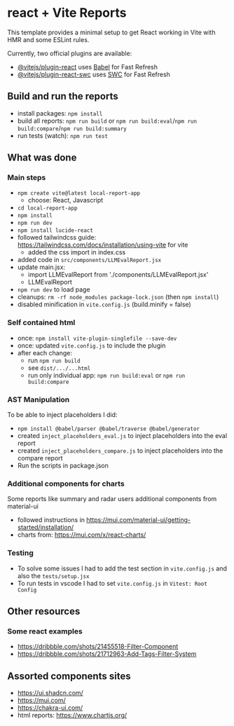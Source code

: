 # react + Vite Reports

This template provides a minimal setup to get React working in Vite with HMR and some ESLint rules.

Currently, two official plugins are available:

- [@vitejs/plugin-react](https://github.com/vitejs/vite-plugin-react/blob/main/packages/plugin-react/README.md) uses [Babel](https://babeljs.io/) for Fast Refresh
- [@vitejs/plugin-react-swc](https://github.com/vitejs/vite-plugin-react-swc) uses [SWC](https://swc.rs/) for Fast Refresh

## Build and run the reports

* install packages: `npm install`
* build all reports: `npm run build` or `npm run build:eval`/`npm run build:compare`/`npm run build:summary`
* run tests (watch): `npm run test`

## What was done

### Main steps

- `npm create vite@latest local-report-app`
    - choose: React, Javascript
- `cd local-report-app`
- `npm install`
- `npm run dev`
- `npm install lucide-react`
- followed tailwindcss guide: https://tailwindcss.com/docs/installation/using-vite for vite
    - added the css import in index.css
- added code in `src/components/LLMEvalReport.jsx`
- update main.jsx: 
    - import LLMEvalReport from './components/LLMEvalReport.jsx'
    - LLMEvalReport
- `npm run dev` to load page
- cleanups: `rm -rf node_modules package-lock.json` (then `npm install`)
- disabled minification in `vite.config.js` (build.minify = false)

### Self contained html
* once: `npm install vite-plugin-singlefile --save-dev`
* once: updated `vite.config.js` to include the plugin
* after each change:
    * run `npm run build`
    * see `dist/.../...html`
    * run only individual app: `npm run build:eval` or `npm run build:compare`

### AST Manipulation
To be able to inject placeholders I did:
* `npm install @babel/parser @babel/traverse @babel/generator`
* created `inject_placeholders_eval.js` to inject placeholders into the eval report
* created `inject_placeholders_compare.js` to inject placeholders into the compare report
* Run the scripts in package.json

### Additional components for charts
Some reports like summary and radar users additional components from material-ui
* followed instructions in https://mui.com/material-ui/getting-started/installation/
* charts from: https://mui.com/x/react-charts/

### Testing
* To solve some issues I had to add the test section in `vite.config.js` and also the `tests/setup.jsx`
* To run tests in vscode I had to set `vite.config.js` in `Vitest: Root Config`

## Other resources
### Some react examples
* https://dribbble.com/shots/21455518-Filter-Component
* https://dribbble.com/shots/21712963-Add-Tags-Filter-System

## Assorted components sites
* https://ui.shadcn.com/
* https://mui.com/
* https://chakra-ui.com/
* html reports: https://www.chartjs.org/
